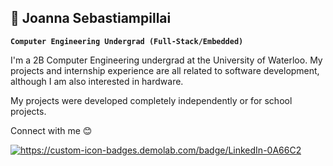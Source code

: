 ## :seedling: Joanna Sebastiampillai

**`Computer Engineering Undergrad (Full-Stack/Embedded)`**

I'm a 2B Computer Engineering undergrad at the University of Waterloo.
My projects and internship experience are all related to software development, although I am also interested in hardware. 

My projects were developed completely independently or for school projects. 

Connect with me :blush:
<p>
  <a href="https://www.linkedin.com/in/joanna-sebastiampillai/"><img alt="https://custom-icon-badges.demolab.com/badge/LinkedIn-0A66C2"></a>
</p>
